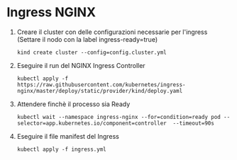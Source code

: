 # Ingress NGINX

1. Creare il cluster con delle configurazioni necessarie per l'ingress 
    (Settare il nodo con la label ingress-ready=true)

    `kind create cluster --config=config.cluster.yml`

2. Eseguire il run del NGINX Ingress Controller

    `kubectl apply -f https://raw.githubusercontent.com/kubernetes/ingress-nginx/master/deploy/static/provider/kind/deploy.yaml`

3. Attendere finchè il processo sia Ready

    `kubectl wait --namespace ingress-nginx --for=condition=ready pod --selector=app.kubernetes.io/component=controller  --timeout=90s`

4. Eseguire il file manifest del Ingress

    `kubectl apply -f ingress.yml`